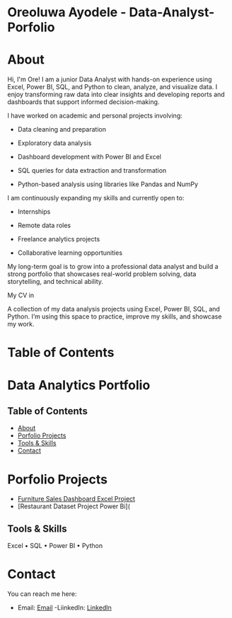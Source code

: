# Oreoluwa Ayodele - Data-Analyst- Porfolio    

# About

Hi, I'm Ore! I am a junior Data Analyst with hands-on experience using Excel, Power BI, SQL, and Python to clean, analyze, and visualize data. I enjoy transforming raw data into clear insights and developing reports and dashboards that support informed decision-making.

I have worked on academic and personal projects involving:

* Data cleaning and preparation

* Exploratory data analysis

* Dashboard development with Power BI and Excel

* SQL queries for data extraction and transformation

* Python-based analysis using libraries like Pandas and NumPy

I am continuously expanding my skills and currently open to:

* Internships

* Remote data roles

* Freelance analytics projects

* Collaborative learning opportunities

My long-term goal is to grow into a professional data analyst and build a strong portfolio that showcases real-world problem solving, data storytelling, and technical ability.

 My CV in 

 A collection of my data analysis projects using Excel, Power BI, SQL, and Python. I’m using this space to practice, improve my skills, and showcase my work.

# Table of Contents

 # Data Analytics Portfolio

## Table of Contents
- [About](#about)
- [Porfolio Projects](#projects)
- [Tools & Skills](#tools--skills)
- [Contact](#contact)



# Porfolio Projects
- [Furniture Sales Dashboard Excel Project](https://1drv.ms/x/c/9d5fdd3caf44e30c/EX30YUx22tRGihJe9cZOlVwB2bClV8pQ1ZLOTeMTd_XnQw?e=be68aF)
- [Restaurant Dataset Project Power Bi](
  

## Tools & Skills
Excel • SQL • Power BI • Python

# Contact
You can reach me here:

- Email: [Email](mailto:oreoluwaayodele67@gmail.com)
-LiinkedIn: [LinkedIn](https://www.linkedin.com/in/oreoluwa-ayodele-00b794364)
  

  



